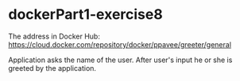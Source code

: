 # dockerPart1-exercise8

The address in Docker Hub: https://cloud.docker.com/repository/docker/ppavee/greeter/general

Application asks the name of the user. After user's input he or she is greeted by the application.
